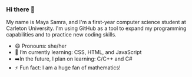 ### Hi there 👋

My name is Maya Samra, and I'm a first-year computer science student at Carleton University.
I'm using GitHub as a tool to expand my programming capabilities and to practice new coding skills.

- 😄 Pronouns: she/her
- 🌱 I’m currently learning: CSS, HTML, and JavaScript
- ➡️In the future, I plan on learning: C/C++ and C#
- ⚡ Fun fact: I am a huge fan of mathematics!

